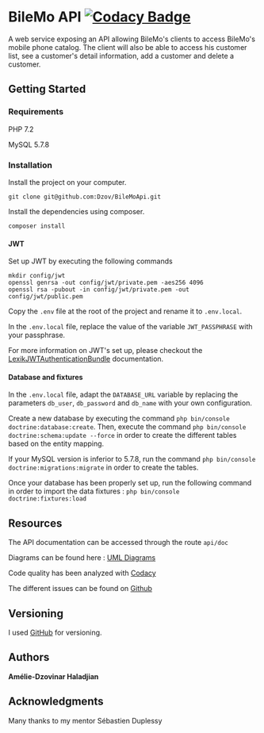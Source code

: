 # BileMo API [![Codacy Badge](https://api.codacy.com/project/badge/Grade/f489483284e5493ea3800e8b51b2d5db)](https://www.codacy.com/app/amelie.haladjian/BileMoApi?utm_source=github.com&amp;utm_medium=referral&amp;utm_content=Dzov/BileMoApi/&amp;utm_campaign=Badge_Grade)

A web service exposing an API allowing BileMo's clients to access BileMo's mobile phone catalog. 
The client will also be able to access his customer list, see a customer's detail information, add a customer and delete a customer.

## Getting Started

### Requirements

PHP 7.2

MySQL 5.7.8 

### Installation

Install the project on your computer.
```
git clone git@github.com:Dzov/BileMoApi.git
```

Install the dependencies using composer.
```
composer install
``` 

#### JWT
Set up JWT by executing the following commands 
```
mkdir config/jwt 
openssl genrsa -out config/jwt/private.pem -aes256 4096
openssl rsa -pubout -in config/jwt/private.pem -out config/jwt/public.pem
```

Copy the `.env` file at the root of the project and rename it to `.env.local`.

In the `.env.local` file, replace the value of the variable `JWT_PASSPHRASE` with your passphrase.

For more information on JWT's set up, please checkout the [LexikJWTAuthenticationBundle](https://github.com/lexik/LexikJWTAuthenticationBundle/blob/master/Resources/doc/index.md#installation) documentation.

#### Database and fixtures
In the `.env.local` file, adapt the `DATABASE_URL` variable by replacing the parameters `db_user`, `db_password` and `db_name` with your own configuration.

Create a new database by executing the command `php bin/console doctrine:database:create`. 
Then, execute the command `php bin/console doctrine:schema:update --force` in order to create the different tables based on the entity mapping. 

If your MySQL version is inferior to 5.7.8, run the command `php bin/console doctrine:migrations:migrate` in order to create the tables.

Once your database has been properly set up, run the following command in order to import the data fixtures : `php bin/console doctrine:fixtures:load
`

## Resources 
The API documentation can be accessed through the route `api/doc`

Diagrams can be found here : [UML Diagrams](https://github.com/Dzov/BileMoApi/tree/master/resources)

Code quality has been analyzed with [Codacy](https://app.codacy.com/project/amelie.haladjian/BileMoApi/dashboard)

The different issues can be found on [Github](https://github.com/Dzov/BileMoApi/issues?q=is%3Aissue+is%3Aclosed)

## Versioning

I used [GitHub](https://github.com/Dzov/BileMoApi) for versioning. 

## Authors

**Amélie-Dzovinar Haladjian** 

## Acknowledgments

Many thanks to my mentor Sébastien Duplessy
